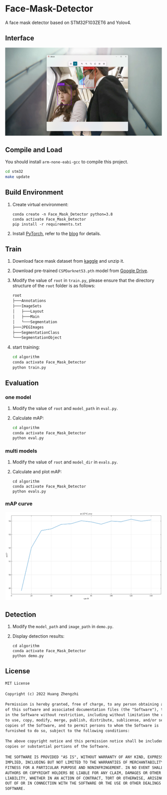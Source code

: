 # Face-Mask-Detector
A face mask detector based on STM32F103ZET6 and Yolov4.


## Interface
![app](./doc/image/screenshot.png)


## Compile and Load
You should install `arm-none-eabi-gcc` to compile this project.

```sh
cd stm32
make update
```


## Build Environment
1. Create virtual environment:

    ```shell
    conda create -n Face_Mask_Detector python=3.8
    conda activate Face_Mask_Detector
    pip install -r requirements.txt
    ```

2. Install [PyTorch](https://pytorch.org/), refer to the [blog](https://blog.csdn.net/qq_23013309/article/details/103965619) for details.


## Train
1. Download face mask dataset from [kaggle](https://www.kaggle.com/datasets/zhiyiyo/face-mask-dataset) and unzip it.

2. Download pre-trained `CSPDarknet53.pth` model from [Google Drive](https://drive.google.com/file/d/12oV8QL937S1JWFQhzLNPoqyYc_bi0lWT/view?usp=sharing).

3. Modify the value of `root` in `train.py`, please ensure that the directory structure of the `root` folder is as follows:

    ```txt
    root
    ├───Annotations
    ├───ImageSets
    │   ├───Layout
    │   ├───Main
    │   └───Segmentation
    ├───JPEGImages
    ├───SegmentationClass
    └───SegmentationObject
    ```

4. start training:

    ```sh
    cd algorithm
    conda activate Face_Mask_Detector
    python train.py
    ```

## Evaluation
### one model
1. Modify the value of `root` and `model_path` in `eval.py`.
2. Calculate mAP:

    ```sh
    cd algorithm
    conda activate Face_Mask_Detector
    python eval.py
    ```

### multi models
1. Modify the value of `root` and `model_dir` in `evals.py`.
2. Calculate and plot mAP:

    ```shell
    cd algorithm
    conda activate Face_Mask_Detector
    python evals.py
    ```

### mAP curve
![map curve](./doc/image/mAP_%E6%9B%B2%E7%BA%BF.png)


## Detection
1. Modify the `model_path` and `image_path` in `demo.py`.

2. Display detection results:

    ```shell
    cd algorithm
    conda activate Face_Mask_Detector
    python demo.py
    ```


## License
```txt
MIT License

Copyright (c) 2022 Huang Zhengzhi

Permission is hereby granted, free of charge, to any person obtaining a copy
of this software and associated documentation files (the "Software"), to deal
in the Software without restriction, including without limitation the rights
to use, copy, modify, merge, publish, distribute, sublicense, and/or sell
copies of the Software, and to permit persons to whom the Software is
furnished to do so, subject to the following conditions:

The above copyright notice and this permission notice shall be included in all
copies or substantial portions of the Software.

THE SOFTWARE IS PROVIDED "AS IS", WITHOUT WARRANTY OF ANY KIND, EXPRESS OR
IMPLIED, INCLUDING BUT NOT LIMITED TO THE WARRANTIES OF MERCHANTABILITY,
FITNESS FOR A PARTICULAR PURPOSE AND NONINFRINGEMENT. IN NO EVENT SHALL THE
AUTHORS OR COPYRIGHT HOLDERS BE LIABLE FOR ANY CLAIM, DAMAGES OR OTHER
LIABILITY, WHETHER IN AN ACTION OF CONTRACT, TORT OR OTHERWISE, ARISING FROM,
OUT OF OR IN CONNECTION WITH THE SOFTWARE OR THE USE OR OTHER DEALINGS IN THE
SOFTWARE.
```
